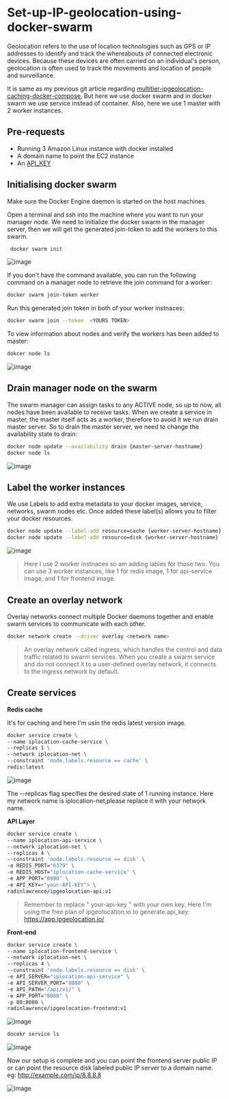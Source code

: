 # Set-up-IP-geolocation-using-docker-swarm

Geolocation refers to the use of location technologies such as GPS or IP addresses to identify and track the whereabouts of connected electronic devices. Because these devices are often carried on an individual's person, geolocation is often used to track the movements and location of people and surveillance.

It is same as my previous git article regarding [multitier-ipgeolocation-caching-docker-compose](https://github.com/radin-lawrence/multitier-ipgeolocation-caching-docker-compose), But here we use docker swarm and in docker swarm we use service instead of container. Also, here we use 1 master with 2 worker instances.

## Pre-requests
- Running 3 Amazon Linux instance with docker installed
- A domain name to point the EC2 instance
- An [API_KEY](https://app.ipgeolocation.io/auth/login)


##  Initialising docker swarm

 Make sure the Docker Engine daemon is started on the host machines.

Open a terminal and ssh into the machine where you want to run your manager node. We need to initialize the docker swarm in the manager server, then we will get the generated join-token to add the workers to this swarm.

```bash
 docker swarm init
```

![image](https://user-images.githubusercontent.com/100775027/166470140-7d0ee8cf-e5aa-4e72-9e43-656ee9f97f90.png)


If you don’t have the command available, you can run the following command on a manager node to retrieve the join command for a worker:

```bash
docker swarm join-token worker
```

Run this generated join token in both of your worker instnaces:

```bash
docker swarm join --token  <YOURS TOKEN>
```

To view information about nodes and verify the workers has been added to master:

```bash
dokcer node ls
```
![image](https://user-images.githubusercontent.com/100775027/166471465-fbb8064e-9628-4cb3-bf6e-82e9cb7ffeab.png)

## Drain manager node on the swarm

The swarm manager can assign tasks to any ACTIVE node, so up to now, all nodes have been available to receive tasks. When we create a service in master, the master itself acts as a worker, therefore to avoid it we run drain master server. So to drain the master server, we need to change the availability state to drain:
```bash
docker node update --availability drain {master-server-hostname}
docker node ls
 ```
![image](https://user-images.githubusercontent.com/100775027/166471158-3a13a7e0-8641-48ff-8934-047edb380d13.png)


## Label the worker instances

We use Labels to add extra metadata to your docker images, service, networks, swarm nodes etc. Once added these label(s) allows you to filter your docker resources.
~~~bash
docker node update --label-add resource=cache {worker-server-hostname}
docker node update --label-add resource=disk {worker-server-hostname}
~~~
![image](https://user-images.githubusercontent.com/100775027/166471032-40875a8f-3b6c-45a4-9029-1244f04f3fba.png)

> Here I use 2 worker instnaces so am adding lables for those two. You can use 3 worker instances, like 1 for redis image, 1 for api-service image, and 1 for frontend image.

## Create an overlay network

Overlay networks connect multiple Docker daemons together and enable swarm services to communicate with each other.
```bash
docker network create --driver overlay <network name>
```
> An overlay network called ingress, which handles the control and data traffic related to swarm services. When you create a swarm service and do not connect it to a user-defined overlay network, it connects to the ingress network by default.

## Create services

**Redis cache**

It's for caching and here I'm usin the redis latest version image.

```bash
docker service create \
--name iplocation-cache-service \
--replicas 1 \
--network iplocation-net \
--constraint 'node.labels.resource == cache' \
redis:latest
```
![image](https://user-images.githubusercontent.com/100775027/166470934-45c0b730-cd99-488a-842a-f82636cce16b.png)

The --replicas flag specifies the desired state of 1 running instance.
Here my network name is iplocation-net,please replace it with your network name.

**API Layer**

```bash
docker service create \
--name iplocation-api-service \
--network iplocation-net \
--replicas 4 \
--constraint 'node.labels.resource == disk' \
-e REDIS_PORT="6379" \
-e REDIS_HOST="iplocation-cache-service" \
-e APP_PORT="8080" \
-e API_KEY=<"your-API-KEY"> \
radinlawrence/ipgeolocation-api:v1
```
> Remember to replace " your-api-key " with your own key. Here I'm using the free plan of ipgeolocation.io to generate api_key: https://app.ipgeolocation.io/


**Front-end**

```bash
docker service create \
--name iplocation-frontend-service \
--network iplocation-net \
--replicas 4 \
--constraint 'node.labels.resource == disk' \
-e API_SERVER="iplocation-api-service" \
-e API_SERVER_PORT="8080" \
-e API_PATH="/api/v1/" \
-e APP_PORT="8080" \
-p 80:8080 \
radinlawrence/ipgeolocation-frontend:v1
```
![image](https://user-images.githubusercontent.com/100775027/166469990-7f8fd3ee-4ca6-4117-8df3-3c73e8ea91cd.png)

```bash
docekr service ls
```
![image](https://user-images.githubusercontent.com/100775027/166470803-b64ee551-fc2b-4f96-87ab-ac527b955c1d.png)



Now our setup is complete and you can point the frontend server public IP  or  can point the resource disk  labeled public IP server to a domain name.
eg: http://example.com/ip/8.8.8.8

![image](https://user-images.githubusercontent.com/100775027/166469649-2bb5a2f2-938c-4fbe-b619-2b26ee1f9516.png)

